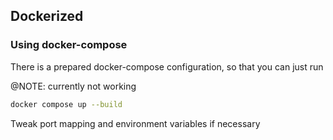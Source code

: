 ## Dockerized

### Using docker-compose

There is a prepared docker-compose configuration, so that you can just run

@NOTE: currently not working

```bash
docker compose up --build
```

Tweak port mapping and environment variables if necessary